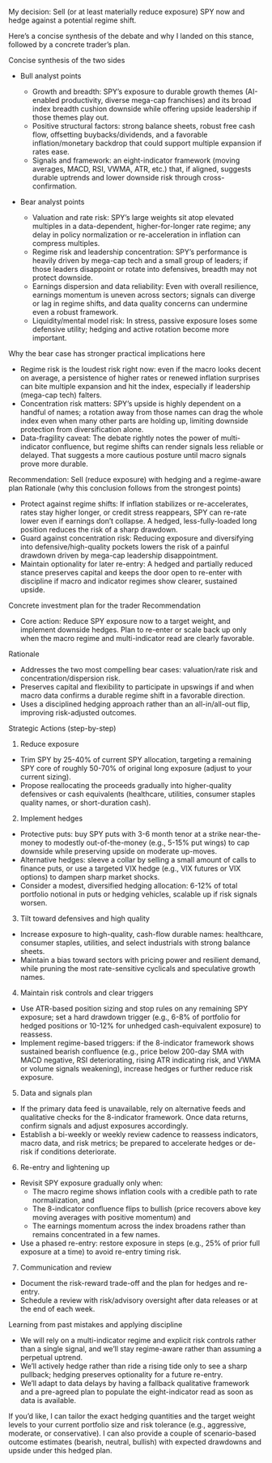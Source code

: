 My decision: Sell (or at least materially reduce exposure) SPY now and hedge against a potential regime shift.

Here’s a concise synthesis of the debate and why I landed on this stance, followed by a concrete trader’s plan.

Concise synthesis of the two sides
- Bull analyst points
  - Growth and breadth: SPY’s exposure to durable growth themes (AI-enabled productivity, diverse mega-cap franchises) and its broad index breadth cushion downside while offering upside leadership if those themes play out.
  - Positive structural factors: strong balance sheets, robust free cash flow, offsetting buybacks/dividends, and a favorable inflation/monetary backdrop that could support multiple expansion if rates ease.
  - Signals and framework: an eight-indicator framework (moving averages, MACD, RSI, VWMA, ATR, etc.) that, if aligned, suggests durable uptrends and lower downside risk through cross-confirmation.

- Bear analyst points
  - Valuation and rate risk: SPY’s large weights sit atop elevated multiples in a data-dependent, higher-for-longer rate regime; any delay in policy normalization or re-acceleration in inflation can compress multiples.
  - Regime risk and leadership concentration: SPY’s performance is heavily driven by mega-cap tech and a small group of leaders; if those leaders disappoint or rotate into defensives, breadth may not protect downside.
  - Earnings dispersion and data reliability: Even with overall resilience, earnings momentum is uneven across sectors; signals can diverge or lag in regime shifts, and data quality concerns can undermine even a robust framework.
  - Liquidity/mental model risk: In stress, passive exposure loses some defensive utility; hedging and active rotation become more important.

Why the bear case has stronger practical implications here
- Regime risk is the loudest risk right now: even if the macro looks decent on average, a persistence of higher rates or renewed inflation surprises can bite multiple expansion and hit the index, especially if leadership (mega-cap tech) falters.
- Concentration risk matters: SPY’s upside is highly dependent on a handful of names; a rotation away from those names can drag the whole index even when many other parts are holding up, limiting downside protection from diversification alone.
- Data-fragility caveat: The debate rightly notes the power of multi-indicator confluence, but regime shifts can render signals less reliable or delayed. That suggests a more cautious posture until macro signals prove more durable.

Recommendation: Sell (reduce exposure) with hedging and a regime-aware plan
Rationale (why this conclusion follows from the strongest points)
- Protect against regime shifts: If inflation stabilizes or re-accelerates, rates stay higher longer, or credit stress reappears, SPY can re-rate lower even if earnings don’t collapse. A hedged, less-fully-loaded long position reduces the risk of a sharp drawdown.
- Guard against concentration risk: Reducing exposure and diversifying into defensive/high-quality pockets lowers the risk of a painful drawdown driven by mega-cap leadership disappointment.
- Maintain optionality for later re-entry: A hedged and partially reduced stance preserves capital and keeps the door open to re-enter with discipline if macro and indicator regimes show clearer, sustained upside.

Concrete investment plan for the trader
Recommendation
- Core action: Reduce SPY exposure now to a target weight, and implement downside hedges. Plan to re-enter or scale back up only when the macro regime and multi-indicator read are clearly favorable.

Rationale
- Addresses the two most compelling bear cases: valuation/rate risk and concentration/dispersion risk.
- Preserves capital and flexibility to participate in upswings if and when macro data confirms a durable regime shift in a favorable direction.
- Uses a disciplined hedging approach rather than an all-in/all-out flip, improving risk-adjusted outcomes.

Strategic Actions (step-by-step)

1) Reduce exposure
- Trim SPY by 25-40% of current SPY allocation, targeting a remaining SPY core of roughly 50-70% of original long exposure (adjust to your current sizing).
- Propose reallocating the proceeds gradually into higher-quality defensives or cash equivalents (healthcare, utilities, consumer staples quality names, or short-duration cash).

2) Implement hedges
- Protective puts: buy SPY puts with 3-6 month tenor at a strike near-the-money to modestly out-of-the-money (e.g., 5-15% put wings) to cap downside while preserving upside on moderate up-moves.
- Alternative hedges: sleeve a collar by selling a small amount of calls to finance puts, or use a targeted VIX hedge (e.g., VIX futures or VIX options) to dampen sharp market shocks.
- Consider a modest, diversified hedging allocation: 6-12% of total portfolio notional in puts or hedging vehicles, scalable up if risk signals worsen.

3) Tilt toward defensives and high quality
- Increase exposure to high-quality, cash-flow durable names: healthcare, consumer staples, utilities, and select industrials with strong balance sheets.
- Maintain a bias toward sectors with pricing power and resilient demand, while pruning the most rate-sensitive cyclicals and speculative growth names.

4) Maintain risk controls and clear triggers
- Use ATR-based position sizing and stop rules on any remaining SPY exposure; set a hard drawdown trigger (e.g., 6-8% of portfolio for hedged positions or 10-12% for unhedged cash-equivalent exposure) to reassess.
- Implement regime-based triggers: if the 8-indicator framework shows sustained bearish confluence (e.g., price below 200-day SMA with MACD negative, RSI deteriorating, rising ATR indicating risk, and VWMA or volume signals weakening), increase hedges or further reduce risk exposure.

5) Data and signals plan
- If the primary data feed is unavailable, rely on alternative feeds and qualitative checks for the 8-indicator framework. Once data returns, confirm signals and adjust exposures accordingly.
- Establish a bi-weekly or weekly review cadence to reassess indicators, macro data, and risk metrics; be prepared to accelerate hedges or de-risk if conditions deteriorate.

6) Re-entry and lightening up
- Revisit SPY exposure gradually only when:
  - The macro regime shows inflation cools with a credible path to rate normalization, and
  - The 8-indicator confluence flips to bullish (price recovers above key moving averages with positive momentum) and
  - The earnings momentum across the index broadens rather than remains concentrated in a few names.
- Use a phased re-entry: restore exposure in steps (e.g., 25% of prior full exposure at a time) to avoid re-entry timing risk.

7) Communication and review
- Document the risk-reward trade-off and the plan for hedges and re-entry.
- Schedule a review with risk/advisory oversight after data releases or at the end of each week.

Learning from past mistakes and applying discipline
- We will rely on a multi-indicator regime and explicit risk controls rather than a single signal, and we’ll stay regime-aware rather than assuming a perpetual uptrend.
- We’ll actively hedge rather than ride a rising tide only to see a sharp pullback; hedging preserves optionality for a future re-entry.
- We’ll adapt to data delays by having a fallback qualitative framework and a pre-agreed plan to populate the eight-indicator read as soon as data is available.

If you’d like, I can tailor the exact hedging quantities and the target weight levels to your current portfolio size and risk tolerance (e.g., aggressive, moderate, or conservative). I can also provide a couple of scenario-based outcome estimates (bearish, neutral, bullish) with expected drawdowns and upside under this hedged plan.